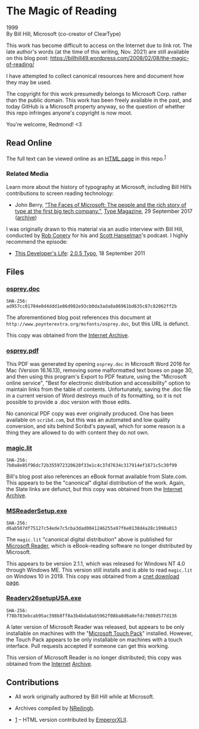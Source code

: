 # The Magic of Reading

1999\
By Bill Hill, Microsoft (co-creator of ClearType)

This work has become difficult to access on the Internet due to link rot.
The late author's words (at the time of this writing, Nov. 2021) are still available on this blog post:
https://billhill49.wordpress.com/2008/02/08/the-magic-of-reading/

I have attempted to collect canonical resources here and document how they may be used.

The copyright for this work presumedly belongs to Microsoft Corp. rather than the public domain.
This work has been freely available in the past, and today GitHub is a Microsoft property anyway,
so the question of whether this repo infringes anyone's copyright is now moot.

You're welcome, Redmond! <3

## Read Online

The full text can be viewed online as an [HTML page](https://nreilingh.github.io/The-Magic-of-Reading/) in this repo.<sup>[1](#contributions)</sup>

### Related Media

Learn more about the history of typography at Microsoft, including Bill Hill’s contributions to screen reading technology:
- John Berry, [“The Faces of Microsoft: The people and the rich story of type at the first big tech company.”](https://www.typemag.org/post/the-faces-of-microsoft), [Type Magazine](https://www.typemag.org/), 29 September 2017 ([archive](https://web.archive.org/web/20200717135504/https://www.typemag.org/post/the-faces-of-microsoft))

I was originally drawn to this material via an audio interview with Bill Hill,
conducted by [Rob Conery](https://github.com/robconery) for his and [Scott Hanselman](https://github.com/shanselman)'s
podcast.
I highly recommend the episode:
- [This Developer's Life](https://thisdeveloperslife.com): [2.0.5 Typo](https://thisdeveloperslife.com/post/2-0-5-typo), 18 September 2011

## Files

### [osprey.doc](osprey.doc)

    SHA-256: ad957cc01704e0d4ddd1e86d982e93cb0da3ada8a86961bd635c87c82062ff2b

The aforementioned blog post references this document at `http://www.poynterextra.org/msfonts/osprey.doc`,
but this URL is defunct.

This copy was obtained from the [Internet Archive](https://web.archive.org/web/20110515223749/http://www.poynterextra.org/msfonts/osprey.doc).

### [osprey.pdf](osprey.pdf)

This PDF was generated by opening `osprey.doc` in Microsoft Word 2016 for Mac (Version 16.16.13),
removing some malformatted text boxes on page 30, and then using this program's Export to PDF feature,
using the "Microsoft online service", "Best for electronic distribution and accessibility"
option to maintain links from the table of contents.
Unfortunately, saving the .doc file in a current version of Word destroys much of its formatting,
so it is not possible to provide a .doc version with those edits.

No canonical PDF copy was ever originally produced. One has been available on `scribd.com`,
but this was an automated and low quality conversion, and sits behind Scribd's paywall,
which for some reason is a thing they are allowed to do with content they do not own.

### [magic.lit](magic.lit)

    SHA-256: 7b0a8e85f96dc72b355972320620f33e1c4c37d7634c317914ef1671c5c30f99

Bill's blog post also references an eBook format available from Slate.com.
This appears to be the "canonical" digital distribution of the work.
Again, the Slate links are defunct, but this copy was obtained from the [Internet Archive](https://web.archive.org/web/20070208221043if_/http://slate.msn.com:80/ebooks/magic.lit).

### [MSReaderSetup.exe](MSReaderSetup.exe)

    SHA-256: d6ab507df75127c54ede7c5cba3dad0041246255a97f6e0138d4a28c1990a013

The `magic.lit` "canonical digital distribution" above is published for [Microsoft Reader](https://en.wikipedia.org/wiki/Microsoft_Reader),
which is eBook-reading software no longer distributed by Microsoft.

This appears to be version 2.1.1, which was released for Windows NT 4.0 through Windows ME.
This version still installs and is able to read `magic.lit` on Windows 10 in 2019.
This copy was obtained from a [cnet download page](https://download.cnet.com/Microsoft-Reader/3000-20412_4-10047475.html).

### [Readerv26setupUSA.exe](Readerv26setupUSA.exe)

    SHA-256: f78b783ebcab95ac398b8ff8a3b4bda8ab5962f08ba8d6a0efdc7608d577d136

A later version of Microsoft Reader was released, but appears to be only installable on machines
with the "[Microsoft Touch Pack](https://www.microsoft.com/en-us/download/details.aspx?id=17368)" installed.
However, the Touch Pack appears to be only installable on machines with a touch interface.
Pull requests accepted if someone can get this working.

This version of Microsoft Reader is no longer distributed; this copy was obtained from the [Internet](https://web.archive.org/web/20160816093148/http://www.microsoft.com/en-us/download/details.aspx?id=18364)
[Archive](https://web.archive.org/web/20160816092327/http://www.microsoft.com/en-us/download/confirmation.aspx?id=18364).


## Contributions

- All work originally authored by Bill Hill while at Microsoft.

- Archives compiled by [NReilingh](https://github.com/NReilingh).

- [1](#read-online) – HTML version contributed by [EmperorXLII](https://github.com/EmperorXLII).
